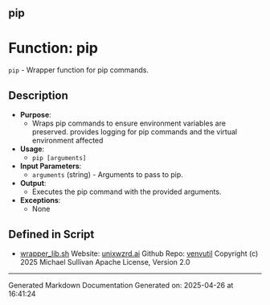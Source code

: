 ## pip
# Function: pip
`pip` - Wrapper function for pip commands.
## Description
- **Purpose**:
  - Wraps pip commands to ensure environment variables are preserved. provides logging
    for pip commands and the virtual environment affected
- **Usage**:
  - `pip [arguments]`
- **Input Parameters**:
  - `arguments` (string) - Arguments to pass to pip.
- **Output**:
  - Executes the pip command with the provided arguments.
- **Exceptions**:
  - None

## Defined in Script

* [wrapper_lib.sh](../wrapper_lib_sh.md)
Website: [unixwzrd.ai](https://unixwzrd.ai)
Github Repo: [venvutil](https://github.com/unixwzrd/venvutil)
Copyright (c) 2025 Michael Sullivan
Apache License, Version 2.0

---

Generated Markdown Documentation
Generated on: 2025-04-26 at 16:41:24
